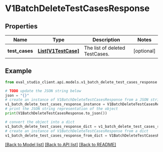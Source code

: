 # V1BatchDeleteTestCasesResponse


## Properties

Name | Type | Description | Notes
------------ | ------------- | ------------- | -------------
**test_cases** | [**List[V1TestCase]**](V1TestCase.md) | The list of deleted TestCases. | [optional] 

## Example

```python
from eval_studio_client.api.models.v1_batch_delete_test_cases_response import V1BatchDeleteTestCasesResponse

# TODO update the JSON string below
json = "{}"
# create an instance of V1BatchDeleteTestCasesResponse from a JSON string
v1_batch_delete_test_cases_response_instance = V1BatchDeleteTestCasesResponse.from_json(json)
# print the JSON string representation of the object
print(V1BatchDeleteTestCasesResponse.to_json())

# convert the object into a dict
v1_batch_delete_test_cases_response_dict = v1_batch_delete_test_cases_response_instance.to_dict()
# create an instance of V1BatchDeleteTestCasesResponse from a dict
v1_batch_delete_test_cases_response_from_dict = V1BatchDeleteTestCasesResponse.from_dict(v1_batch_delete_test_cases_response_dict)
```
[[Back to Model list]](../README.md#documentation-for-models) [[Back to API list]](../README.md#documentation-for-api-endpoints) [[Back to README]](../README.md)


